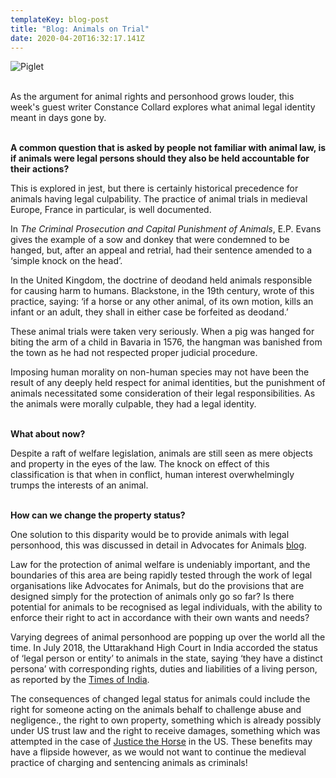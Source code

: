 ```yaml
---
templateKey: blog-post
title: "Blog: Animals on Trial"
date: 2020-04-20T16:32:17.141Z
---
```

![Piglet](/img/advocates-for-animals.com_.png "Blog: Animals on Trial")

<!--StartFragment-->

\
As the argument for animal rights and personhood grows louder, this week's guest writer Constance Collard explores what animal legal identity meant in days gone by.

**\
A common question that is asked by people not familiar with animal law, is if animals were legal persons should they also be held accountable for their actions?**

This is explored in jest, but there is certainly historical precedence for animals having legal culpability. The practice of animal trials in medieval Europe, France in particular, is well documented.

In *The Criminal Prosecution and Capital Punishment of Animals*, E.P. Evans gives the example of a sow and donkey that were condemned to be hanged, but, after an appeal and retrial, had their sentence amended to a ‘simple knock on the head’.

In the United Kingdom, the doctrine of deodand held animals responsible for causing harm to humans. Blackstone, in the 19th century, wrote of this practice, saying: ‘if a horse or any other animal, of its own motion, kills an infant or an adult, they shall in either case be forfeited as deodand.’

These animal trials were taken very seriously. When a pig was hanged for biting the arm of a child in Bavaria in 1576, the hangman was banished from the town as he had not respected proper judicial procedure.

Imposing human morality on non-human species may not have been the result of any deeply held respect for animal identities, but the punishment of animals necessitated some consideration of their legal responsibilities. As the animals were morally culpable, they had a legal identity.

**\
What about now?**

Despite a raft of welfare legislation, animals are still seen as mere objects and property in the eyes of the law. The knock on effect of this classification is that when in conflict, human interest overwhelmingly trumps the interests of an animal.

**\
How can we change the property status?**

One solution to this disparity would be to provide animals with legal personhood, this was discussed in detail in Advocates for Animals [blog](https://advocates-for-animals.com/blog/245).

Law for the protection of animal welfare is undeniably important, and the boundaries of this area are being rapidly tested through the work of legal organisations like Advocates for Animals, but do the provisions that are designed simply for the protection of animals only go so far? Is there potential for animals to be recognised as legal individuals, with the ability to enforce their right to act in accordance with their own wants and needs?

Varying degrees of animal personhood are popping up over the world all the time. In July 2018, the Uttarakhand High Court in India accorded the status of ‘legal person or entity’ to animals in the state, saying ‘they have a distinct persona’ with corresponding rights, duties and liabilities of a living person, as reported by the [Times of India](https://timesofindia.indiatimes.com/city/dehradun/members-of-animal-kingdom-to-be-treated-as-legal-entities-ukhand-hc/articleshow/64860996.cms).

The consequences of changed legal status for animals could include the right for someone acting on the animals behalf to challenge abuse and negligence., the right to own property, something which is already possibly under US trust law and the right to receive damages, something which was attempted in the case of [Justice the Horse](https://aldf.org/case/justice-the-horse-sues-abuser/) in the US. These benefits may have a flipside however, as we would not want to continue the medieval practice of charging and sentencing animals as criminals!

<!--EndFragment-->